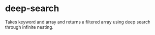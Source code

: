 # deep-search
Takes keyword and array and returns a filtered array using deep search through infinite nesting.
